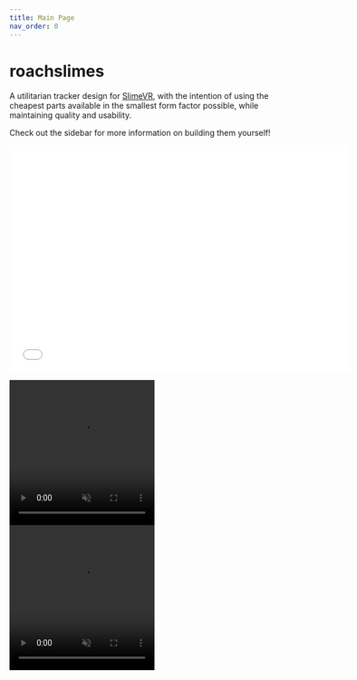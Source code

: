 ```yaml
---
title: Main Page
nav_order: 0
---
```


# roachslimes

A utilitarian tracker design for [SlimeVR](https://docs.slimevr.dev/), with the intention of using the cheapest parts available in the smallest form factor possible, while maintaining quality and usability.

Check out the sidebar for more information on building them yourself!

<iframe src="rendering/mobo_viewer" style="border:0px #ffffff none;" name="myiFrame" scrolling="no" frameborder="1" marginheight="0px" marginwidth="0px" height="400px" width="600px" allowfullscreen></iframe>

<video src="videos/floatybouncy_mobo.mp4" width="256" height="256" autoplay loop muted></video> <video src="videos/floatybouncy_dabo.mp4" width="256" height="256" autoplay loop muted></video>